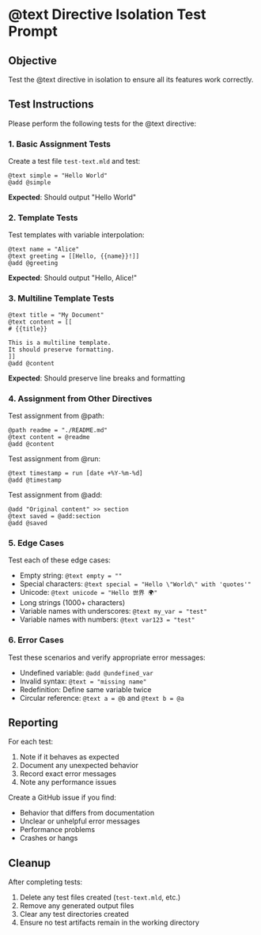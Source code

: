 # @text Directive Isolation Test Prompt

## Objective
Test the @text directive in isolation to ensure all its features work correctly.

## Test Instructions

Please perform the following tests for the @text directive:

### 1. Basic Assignment Tests

Create a test file `test-text.mld` and test:

```mlld
@text simple = "Hello World"
@add @simple
```

**Expected**: Should output "Hello World"

### 2. Template Tests

Test templates with variable interpolation:

```mlld
@text name = "Alice"
@text greeting = [[Hello, {{name}}!]]
@add @greeting
```

**Expected**: Should output "Hello, Alice!"

### 3. Multiline Template Tests

```mlld
@text title = "My Document"
@text content = [[
# {{title}}

This is a multiline template.
It should preserve formatting.
]]
@add @content
```

**Expected**: Should preserve line breaks and formatting

### 4. Assignment from Other Directives

Test assignment from @path:
```mlld
@path readme = "./README.md"
@text content = @readme
@add @content
```

Test assignment from @run:
```mlld
@text timestamp = run [date +%Y-%m-%d]
@add @timestamp
```

Test assignment from @add:
```mlld
@add "Original content" >> section
@text saved = @add:section
@add @saved
```

### 5. Edge Cases

Test each of these edge cases:
- Empty string: `@text empty = ""`
- Special characters: `@text special = "Hello \"World\" with 'quotes'"`
- Unicode: `@text unicode = "Hello 世界 🌍"`
- Long strings (1000+ characters)
- Variable names with underscores: `@text my_var = "test"`
- Variable names with numbers: `@text var123 = "test"`

### 6. Error Cases

Test these scenarios and verify appropriate error messages:
- Undefined variable: `@add @undefined_var`
- Invalid syntax: `@text = "missing name"`
- Redefinition: Define same variable twice
- Circular reference: `@text a = @b` and `@text b = @a`

## Reporting

For each test:
1. Note if it behaves as expected
2. Document any unexpected behavior
3. Record exact error messages
4. Note any performance issues

Create a GitHub issue if you find:
- Behavior that differs from documentation
- Unclear or unhelpful error messages
- Performance problems
- Crashes or hangs

## Cleanup

After completing tests:
1. Delete any test files created (`test-text.mld`, etc.)
2. Remove any generated output files
3. Clear any test directories created
4. Ensure no test artifacts remain in the working directory